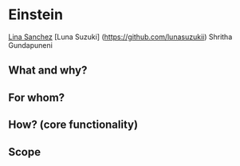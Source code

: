 # Einstein
[Lina Sanchez](https://github.com/linahsan)
[Luna Suzuki] (https://github.com/lunasuzukii)
Shritha Gundapuneni

## What and why?

## For whom?

## How? (core functionality)

## Scope

